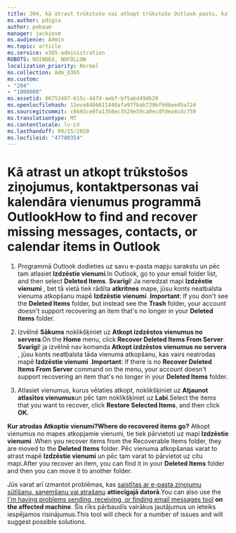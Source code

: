 ```yaml
---
title: 204, kā atrast trūkstošo vai atkopt trūkstošo Outlook pastu, kalendāru vai kontaktpersonas
ms.author: pdigia
author: pebaum
manager: jackiesm
ms.audience: Admin
ms.topic: article
ms.service: o365-administration
ROBOTS: NOINDEX, NOFOLLOW
localization_priority: Normal
ms.collection: Adm_O365
ms.custom:
- "204"
- "1800008"
ms.assetid: 86752487-615c-447d-aebf-bf5abd49db20
ms.openlocfilehash: 11ece8466011440afa97fbab729bf9d6ee45a724
ms.sourcegitcommit: c6692ce0fa1358ec3529e59ca0ecdfdea4cdc759
ms.translationtype: MT
ms.contentlocale: lv-LV
ms.lasthandoff: 09/15/2020
ms.locfileid: "47780354"
---
```

# <a name="how-to-find-and-recover-missing-messages-contacts-or-calendar-items-in-outlook"></a><span data-ttu-id="35e16-102">Kā atrast un atkopt trūkstošos ziņojumus, kontaktpersonas vai kalendāra vienumus programmā Outlook</span><span class="sxs-lookup"><span data-stu-id="35e16-102">How to find and recover missing messages, contacts, or calendar items in Outlook</span></span>

1. <span data-ttu-id="35e16-103">Programmā Outlook dodieties uz savu e-pasta mapju sarakstu un pēc tam atlasiet **Izdzēstie vienumi**.</span><span class="sxs-lookup"><span data-stu-id="35e16-103">In Outlook, go to your email folder list, and then select **Deleted Items**.</span></span> <span data-ttu-id="35e16-104">**Svarīgi**! Ja neredzat mapi **Izdzēstie vienumi** , bet tā vietā tiek rādīta **atkritnes** mape, jūsu konts neatbalsta vienuma atkopšanu mapē **Izdzēstie vienumi** .</span><span class="sxs-lookup"><span data-stu-id="35e16-104">**Important**: If you don't see the **Deleted Items** folder, but instead see the **Trash** folder, your account doesn't support recovering an item that's no longer in your **Deleted Items** folder.</span></span>

2. <span data-ttu-id="35e16-105">Izvēlnē **Sākums** noklikšķiniet uz **Atkopt izdzēstos vienumus no servera**.</span><span class="sxs-lookup"><span data-stu-id="35e16-105">On the **Home** menu, click **Recover Deleted Items From Server**.</span></span> <span data-ttu-id="35e16-106">**Svarīgi**! ja izvēlnē nav komanda **Atkopt izdzēstos vienumus no servera** , jūsu konts neatbalsta tāda vienuma atkopšanu, kas vairs neatrodas mapē **Izdzēstie vienumi** .</span><span class="sxs-lookup"><span data-stu-id="35e16-106">**Important**: If there is no **Recover Deleted Items From Server** command on the menu, your account doesn't support recovering an item that's no longer in your **Deleted Items** folder.</span></span>

3. <span data-ttu-id="35e16-107">Atlasiet vienumus, kurus vēlaties atkopt, noklikšķiniet uz **Atjaunot atlasītos vienumus**un pēc tam noklikšķiniet uz **Labi**.</span><span class="sxs-lookup"><span data-stu-id="35e16-107">Select the items that you want to recover, click **Restore Selected Items**, and then click **OK**.</span></span>

<span data-ttu-id="35e16-108">**Kur atrodas Atkoptie vienumi?**</span><span class="sxs-lookup"><span data-stu-id="35e16-108">**Where do recovered items go?**</span></span> <span data-ttu-id="35e16-109">Atkopt vienumus no mapes atkopjamie vienumi, tie tiek pārvietoti uz mapi **Izdzēstie vienumi** .</span><span class="sxs-lookup"><span data-stu-id="35e16-109">When you recover items from the Recoverable Items folder, they are moved to the **Deleted Items** folder.</span></span> <span data-ttu-id="35e16-110">Pēc vienuma atkopšanas varat to atrast mapē **Izdzēstie vienumi** un pēc tam varat to pārvietot uz citu mapi.</span><span class="sxs-lookup"><span data-stu-id="35e16-110">After you recover an item, you can find it in your **Deleted Items** folder and then you can move it to another folder.</span></span>

<span data-ttu-id="35e16-111">Jūs varat arī izmantot problēmas, kas [saistītas ar e-pasta ziņojumu sūtīšanu, saņemšanu vai atrašanu](https://aka.ms/SaRA-OutlookSendReceive) **attiecīgajā datorā**.</span><span class="sxs-lookup"><span data-stu-id="35e16-111">You can also use the [I'm having problems sending, receiving, or finding email messages tool](https://aka.ms/SaRA-OutlookSendReceive) **on the affected machine**.</span></span> <span data-ttu-id="35e16-112">Šis rīks pārbaudīs vairākus jautājumus un ieteiks iespējamos risinājumus.</span><span class="sxs-lookup"><span data-stu-id="35e16-112">This tool will check for a number of issues and will suggest possible solutions.</span></span>
